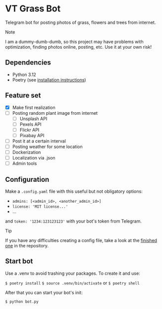 # VT Grass Bot

Telegram bot for posting photos of grass, flowers and trees from internet.

> [!NOTE]
> I am a dummy-dumb-dumb, so this project may have problems with optimization, finding photos online, posting, etc. Use it at your own risk!

## Dependencies

- Python 3.12
- Poetry (see [installation instructions](https://python-poetry.org/docs/#installation))

## Feature set

- [x] Make first realization
- [ ] Posting random plant image from internet
    - [ ] Unsplash API
    - [ ] Pexels API
    - [ ] Flickr API
    - [ ] Pixabay API
- [ ] Post it at a certain interval
- [ ] Posting weather for some location
- [ ] Dockerization
- [ ] Localization via .json
- [ ] Admin tools

## Configuration

Make a `.config.yaml` file with this useful but not obligatory options:
- ```admins: [<admin_id>, <another_admin_id>]```
- ```license: 'MIT license...'```
- ...

and `token: '1234:123123123'` with your bot's token from Telegram.

> [!TIP]
> If you have any difficulties creating a config file, take a look at the [finished one](./config.yaml) in the repository.

## Start bot

Use a .venv to avoid trashing your packages. To create it and use:

```$ poetry install```
```$ source .venv/bin/activate``` or ```$ poetry shell```

After that you can start your bot's init:

```$ python bot.py```
